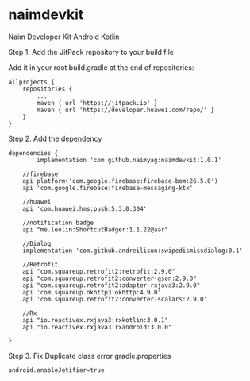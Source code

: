 # naimdevkit
Naim Developer Kit Android Kotlin

Step 1. Add the JitPack repository to your build file

Add it in your root build.gradle at the end of repositories:

	allprojects {
		repositories {
			...
			maven { url 'https://jitpack.io' }
			maven { url 'https://developer.huawei.com/repo/' }
		}
	}
  
Step 2. Add the dependency

	dependencies {
	        implementation 'com.github.naimyag:naimdevkit:1.0.1'
		
		//firebase
    	api platform('com.google.firebase:firebase-bom:26.5.0')
    	api 'com.google.firebase:firebase-messaging-ktx'

    	//huawei
    	api 'com.huawei.hms:push:5.3.0.304'

    	//notification badge
    	api "me.leolin:ShortcutBadger:1.1.22@aar"

    	//Dialog
    	implementation 'com.github.andreilisun:swipedismissdialog:0.1'

    	//Retrofit
    	api "com.squareup.retrofit2:retrofit:2.9.0"
    	api "com.squareup.retrofit2:converter-gson:2.9.0"
    	api "com.squareup.retrofit2:adapter-rxjava3:2.9.0"
    	api 'com.squareup.okhttp3:okhttp:4.9.0'
    	api 'com.squareup.retrofit2:converter-scalars:2.9.0'

    	//Rx
    	api "io.reactivex.rxjava3:rxkotlin:3.0.1"
    	api "io.reactivex.rxjava3:rxandroid:3.0.0"
		
	}

Step 3. Fix Duplicate class error
	gradle.properties
 
	android.enableJetifier=true
